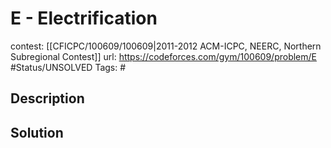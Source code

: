 # E - Electrification

contest: [[CFICPC/100609/100609|2011-2012 ACM-ICPC, NEERC, Northern Subregional Contest]]
url: https://codeforces.com/gym/100609/problem/E
#Status/UNSOLVED
Tags: #

## Description

## Solution

